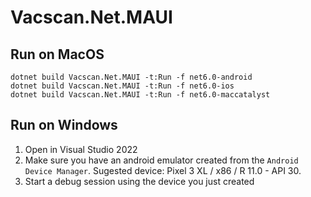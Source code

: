 # Vacscan.Net.MAUI

## Run on MacOS

```terminal
dotnet build Vacscan.Net.MAUI -t:Run -f net6.0-android
dotnet build Vacscan.Net.MAUI -t:Run -f net6.0-ios
dotnet build Vacscan.Net.MAUI -t:Run -f net6.0-maccatalyst
```

## Run on Windows
1. Open in Visual Studio 2022
2. Make sure you have an android emulator created from the `Android Device Manager`. Sugested device: Pixel 3 XL / x86 / R 11.0 - API 30.
3. Start a debug session using the device you just created
